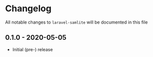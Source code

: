 # Changelog

All notable changes to `laravel-samlite` will be documented in this file

## 0.1.0 - 2020-05-05

- Initial (pre-) release
